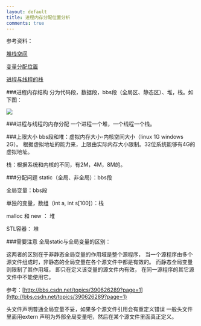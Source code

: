 ```yaml
---
layout: default
title: 进程内存分配位置分析
comments: true
---
```


参考资料：

[堆栈空间](http://blog.csdn.net/guoping16/article/details/6579434)

[变量分配位置](http://blog.chinaunix.net/uid-14114479-id-1988497.html)

[进程与线程的栈](http://blog.csdn.net/echoisland/article/details/6403763)

###进程内存结构
分为代码段，数据段，bbs段（全局区、静态区）、堆，栈。如下图：

![](http://hi.csdn.net/attachment/0_1309502060mK6c.gif)

###进程与线程的内存分配
一个进程一个堆，一个线程一个栈。

###上限大小
bbs段和堆：虚拟内存大小-内核空间大小（linux 1G  windows 2G）。
根据虚拟地址的能力来，上限由实际内存大小限制。32位系统能够有4G的虚拟地址。

栈：根据系统和内核的不同，有2M，4M，8M的。

###分配问题
static（全局、非全局）：bbs段

全局变量：bbs段

单独的变量，数组（int a, int s[100]）：栈

malloc 和 new ： 堆

STL容器： 堆

###需要注意
全局static与全局变量的区别：

这两者的区别在于非静态全局变量的作用域是整个源程序， 当一个源程序由多个源文件组成时，非静态的全局变量在各个源文件中都是有效的。 而静态全局变量则限制了其作用域， 即只在定义该变量的源文件内有效， 在同一源程序的其它源文件中不能使用它。

参考：[http://bbs.csdn.net/topics/390626289?page=1](http://bbs.csdn.net/topics/390626289?page=1)

头文件声明普通全局变量不妥，如果多个源文件引用会有重定义错误
一般头文件里面用extern 声明为外部全局变量吧，然后在某个源文件里面真正定义。


